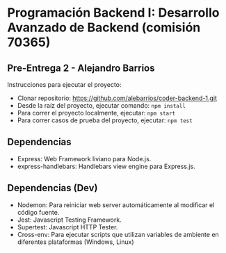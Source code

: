 # Programación Backend I: Desarrollo Avanzado de Backend (comisión 70365)

## Pre-Entrega 2 - Alejandro Barrios
Instrucciones para ejecutar el proyecto:
* Clonar repositorio: https://github.com/alebarrios/coder-backend-1.git
* Desde la raíz del proyecto, ejecutar comando: ```npm install```
* Para correr el proyecto localmente, ejecutar: ```npm start```
* Para correr casos de prueba del proyecto, ejecutar: ```npm test```

## Dependencias
* Express: Web Framework liviano para Node.js.
* express-handlebars: Handlebars view engine para Express.js.

## Dependencias (Dev)
* Nodemon: Para reiniciar web server automáticamente al modificar el código fuente.
* Jest: Javascript Testing Framework.
* Supertest: Javascript HTTP Tester.
* Cross-env: Para ejecutar scripts que utilizan variables de ambiente en diferentes plataformas (Windows, Linux)